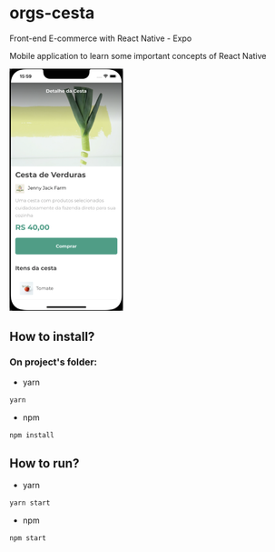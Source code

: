 # orgs-cesta

Front-end E-commerce with React Native - Expo

Mobile application to learn some important concepts of React Native

<img src='./assets/screen/app-screen.png' style="width:200px;"/>

## How to install?

### On project's folder:

- yarn

```sh
yarn
```

- npm

```sh
npm install
```

## How to run?

- yarn

```sh
yarn start
```

- npm

```sh
npm start
```

